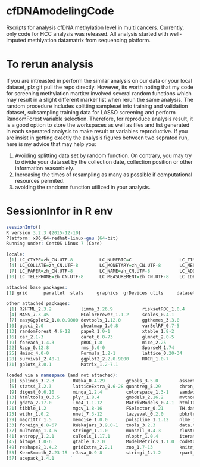 # cfDNAmodelingCode

Rscripts for analysis cfDNA methylation level in multi cancers.
Currently, only code for HCC analysis was released. All analysis started with well-imputed methlyation datamatrix from sequencing platform.

# To rerun analysis

If you are intreasted in perform the similar analysis on our data or your local dataset, plz git pull the repo directly. 
However, its worth noting that my code for screening methylation martker involved several random functions which may result in a slight different marker list when rerun the same analysis. The random procedure includes splitting sampleset into training and validation dataset, subsampling training data for LASSO screening and perform RandomForest variable selection. Therefore, for reproduce analysis result, it is a good option to store the workspaces as well as files and list generated in each seperated analysis to make result or variables reproductive. 
If you are insist in getting exactly the analysis figures between two seprated run,  here is my advice that may help you:
1. Avoiding splitting data set by random function. On contrary, you may try to divide your data set by the collection date, collection position or other information reasonblely. 
2. Increasing the times of resampling as many as possible if computational resources permited.
3. avoiding the randomn function utilized in your analysis.
    

# SessionInfor in R env
```r 
sessionInfo()
R version 3.2.3 (2015-12-10)
Platform: x86_64-redhat-linux-gnu (64-bit)
Running under: CentOS Linux 7 (Core)

locale:
 [1] LC_CTYPE=zh_CN.UTF-8          LC_NUMERIC=C                  LC_TIME=zh_CN.UTF-8          
 [4] LC_COLLATE=zh_CN.UTF-8        LC_MONETARY=zh_CN.UTF-8       LC_MESSAGES=zh_CN.UTF-8      
 [7] LC_PAPER=zh_CN.UTF-8          LC_NAME=zh_CN.UTF-8           LC_ADDRESS=zh_CN.UTF-8       
[10] LC_TELEPHONE=zh_CN.UTF-8      LC_MEASUREMENT=zh_CN.UTF-8    LC_IDENTIFICATION=zh_CN.UTF-8

attached base packages:
[1] grid      parallel  stats     graphics  grDevices utils     datasets  methods   base     

other attached packages:
 [1] R2HTML_2.3.2           limma_3.26.9           risksetROC_1.0.4      
 [4] MASS_7.3-45            RColorBrewer_1.1-2     scales_0.4.1          
 [7] easyGgplot2_1.0.0.9000 devtools_1.12.0        ggthemes_3.3.0        
[10] ggsci_2.0              pheatmap_1.0.8         varSelRF_0.7-5        
[13] randomForest_4.6-12    papeR_1.0-1            xtable_1.8-2          
[16] car_2.1-3              caret_6.0-73           glmnet_2.0-5          
[19] foreach_1.4.3          pROC_1.8               mice_2.25             
[22] Rcpp_0.12.8            rms_5.0-0              SparseM_1.74          
[25] Hmisc_4.0-0            Formula_1.2-1          lattice_0.20-34       
[28] survival_2.40-1        ggplot2_2.2.0.9000     ROCR_1.0-7            
[31] gplots_3.0.1           Matrix_1.2-7.1        

loaded via a namespace (and not attached):
 [1] splines_3.2.3       RWeka_0.4-29        gtools_3.5.0        assertthat_0.1     
 [5] stats4_3.2.3        latticeExtra_0.6-28 quantreg_5.29       chron_2.3-47       
 [9] digest_0.6.10       minqa_1.2.4         colorspace_1.3-1    sandwich_2.3-4     
[13] htmltools_0.3.5     plyr_1.8.4          gmodels_2.16.2      mvtnorm_1.0-5      
[17] gdata_2.17.0        lme4_1.1-12         MatrixModels_0.4-1  htmlTable_1.7      
[21] tibble_1.2          mgcv_1.8-16         FSelector_0.21      TH.data_1.0-7      
[25] withr_1.0.2         nnet_7.3-12         lazyeval_0.2.0      pbkrtest_0.4-6     
[29] magrittr_1.5        memoise_1.0.0       polspline_1.1.12    nlme_3.1-128       
[33] foreign_0.8-67      RWekajars_3.9.0-1   tools_3.2.3         data.table_1.9.6   
[37] multcomp_1.4-6      stringr_1.1.0       munsell_0.4.3       cluster_2.0.5      
[41] entropy_1.2.1       caTools_1.17.1      nloptr_1.0.4        iterators_1.0.8    
[45] bitops_1.0-6        gtable_0.2.0        ModelMetrics_1.1.0  codetools_0.2-15   
[49] reshape2_1.4.2      gridExtra_2.2.1     zoo_1.7-13          knitr_1.15.1       
[53] KernSmooth_2.23-15  rJava_0.9-8         stringi_1.1.2       rpart_4.1-10       
[57] acepack_1.4.1      `
```
